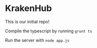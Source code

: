 # KrakenHub

This is our initial repo!

Compile the typescript by running  `grunt ts`

Run the server with `node app.js`

